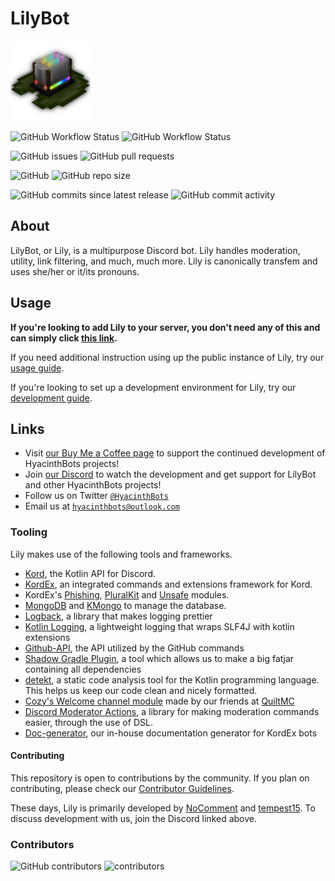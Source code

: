 # LilyBot

<img src="docs/lily-logo-transparent.png" alt="The LilyBot Logo" style="width: 128px"/>

![GitHub Workflow Status](https://img.shields.io/github/actions/workflow/status/HyacinthBots/LilyBot/main.yml?label=Build%20Main)
![GitHub Workflow Status](https://img.shields.io/github/actions/workflow/status/HyacinthBots/LilyBot/gradle.yml?label=Build%20Develop)

![GitHub issues](https://img.shields.io/github/issues/HyacinthBots/LilyBot?label=Issues) ![GitHub pull requests](https://img.shields.io/github/issues-pr/HyacinthBots/LilyBot?label=Pull%20Requests)

![GitHub](https://img.shields.io/github/license/HyacinthBots/LilyBot?label=License) ![GitHub repo size](https://img.shields.io/github/repo-size/HyacinthBots/LilyBot?label=Repository%20Size)

![GitHub commits since latest release](https://img.shields.io/github/commits-since/HyacinthBots/LilyBot/latest/develop?include_prereleases) ![GitHub commit activity](https://img.shields.io/github/commit-activity/w/HyacinthBots/LilyBot/develop?label=Commit%20Activity)

## About
LilyBot, or Lily, is a multipurpose Discord bot. Lily handles moderation, utility, link filtering, and much, much more. Lily is canonically transfem and uses she/her or it/its pronouns.

## Usage
**If you're looking to add Lily to your server, you don't need any of this and can simply click [this link](https://discord.com/api/oauth2/authorize?client_id=876278900836139008&permissions=1151990787078&scope=bot%20applications.commands).**

If you need additional instruction using up the public instance of Lily, try our
[usage guide](https://github.com/HyacinthBots/LilyBot/blob/main/docs/usage-guide.md).

If you're looking to set up a development environment for Lily, try our [development guide](https://github.com/HyacinthBots/LilyBot/blob/main/docs/development-guide.md).


## Links
* Visit [our Buy Me a Coffee page](https://buymeacoffee.com/Hyacinthbots) to support the continued development of HyacinthBots projects!
* Join [our Discord](https://discord.gg/hy2329fcTZ) to watch the development and get support for LilyBot and other HyacinthBots projects!
* Follow us on Twitter [`@HyacinthBots`](https://twitter.com/hyacinthbots)
* Email us at [`hyacinthbots@outlook.com`](mailto:hyacinthbots@outlook.com)

### Tooling
Lily makes use of the following tools and frameworks.
* [Kord](https://github.com/kordlib/kord), the Kotlin API for Discord.
* [KordEx](https://github.com/Kord-Extensions/kord-extensions), an integrated commands and extensions framework for Kord.
* KordEx's [Phishing](https://github.com/Kord-Extensions/kord-extensions/tree/develop/extra-modules/extra-phishing), [PluralKit](https://github.com/Kord-Extensions/kord-extensions/tree/develop/extra-modules/extra-pluralkit) and [Unsafe](https://github.com/Kord-Extensions/kord-extensions/tree/develop/modules/unsafe) modules.
* [MongoDB](https://www.mongodb.com/) and [KMongo](https://litote.org/kmongo/)
  to manage the database.
* [Logback](https://github.com/qos-ch/logback), a library that makes logging prettier
* [Kotlin Logging](https://github.com/MicroUtils/kotlin-logging), a lightweight logging that wraps SLF4J with kotlin extensions
* [Github-API](https://github.com/hub4j/github-api), the API utilized by the GitHub commands
* [Shadow Gradle Plugin](https://github.com/johnrengelman/shadow), a tool which allows us to make a big fatjar containing all dependencies
* [detekt](https://detekt.dev/index.html), a static code analysis tool for the Kotlin programming language. This helps us keep our code clean and nicely formatted.
* [Cozy's Welcome channel module](https://github.com/QuiltMC/cozy-discord/tree/root/module-welcome) made by our friends at [QuiltMC](https://quiltmc.org/)
* [Discord Moderator Actions](https://github.com/NoComment1105/discord-moderation-actions), a library for making moderation commands easier, through the use of DSL.
* [Doc-generator](https://github.com/HyacinthBots/doc-generator), our in-house documentation generator for KordEx bots

#### Contributing
This repository is open to contributions by the community. If you plan on contributing, please check our
[Contributor Guidelines](https://github.com/HyacinthBots/LilyBot/blob/main/CONTRIBUTING.md).

These days, Lily is primarily developed by [NoComment](https://github.com/NoComment1105) and [tempest15](https://github.com/tempest15). To discuss development with us, join the Discord linked above.

### Contributors
![GitHub contributors](https://img.shields.io/github/contributors/HyacinthBots/LilyBot?label=Total%20Contributors)
![contributors](https://contrib.rocks/image?repo=HyacinthBots/LilyBot)
